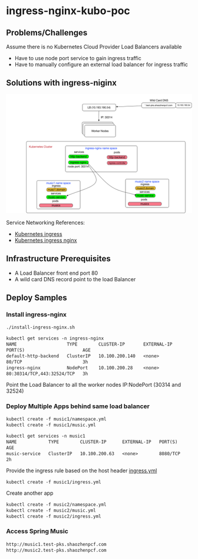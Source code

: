 # ingress-nginx-kubo-poc

## Problems/Challenges

Assume there is no Kubernetes Cloud Provider Load Balancers available

* Have to use node port service to gain ingress traffic
* Have to manually configure an external load balancer for ingress traffic

## Solutions with ingress-niginx

![IDEA](images/PKS-Ingress-Nginx.png)



Service Networking References:

* [Kubernetes ingress](https://kubernetes.io/docs/concepts/services-networking/ingress/)
* [Kubernetes ingress nginx](https://github.com/kubernetes/ingress-nginx)

## Infrastructure Prerequisites

* A Load Balancer front end port 80
* A wild card DNS record point to the load Balancer

## Deploy Samples

### Install ingress-nginx

```
./install-ingress-nginx.sh
```

```
kubectl get services -n ingress-nginx
NAME                   TYPE        CLUSTER-IP       EXTERNAL-IP   PORT(S)                      AGE
default-http-backend   ClusterIP   10.100.200.140   <none>        80/TCP                       3h
ingress-nginx          NodePort    10.100.200.28    <none>        80:30314/TCP,443:32524/TCP   3h
```

Point the Load Balancer to all the worker nodes IP:NodePort (30314 and 32524)

### Deploy Multiple Apps behind same load balancer

```
kubectl create -f music1/namespace.yml
kubectl create -f music1/music.yml
```

```
kubectl get services -n music1
NAME            TYPE        CLUSTER-IP      EXTERNAL-IP   PORT(S)    AGE
music-service   ClusterIP   10.100.200.63   <none>        8080/TCP   2h
```

Provide the ingress rule based on the host header
[ingress.yml](music1/ingress.yml)
```
kubectl create -f music1/ingress.yml
```

Create another app
```
kubectl create -f music2/namespace.yml
kubectl create -f music2/music.yml
kubectl create -f music2/ingress.yml
```

### Access Spring Music

```
http://music1.test-pks.shaozhenpcf.com
http://music2.test-pks.shaozhenpcf.com
```
